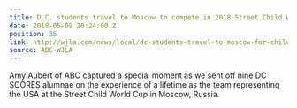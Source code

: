 ```yaml
---
title: D.C. students travel to Moscow to compete in 2018 Street Child World Cup
date: 2018-05-09 20:24:00 Z
position: 35
link: http://wjla.com/news/local/dc-students-travel-to-moscow-for-child-world-cup
source: ABC-WJLA
---
```


Amy Aubert of ABC captured a special moment as we sent off nine DC SCORES alumnae on the experience of a lifetime as the team representing the USA at the Street Child World Cup in Moscow, Russia. 